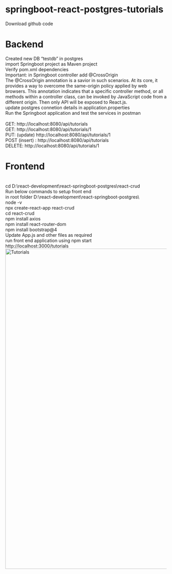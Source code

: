 # springboot-react-postgres-tutorials
<html>
  Download github code
  <br>
  <h1>Backend</h1>
  Created new DB “testdb” in postgres 
  <br>
  import Springboot project as Maven project
  <br>
  Verify pom.xml dependencies
  <br>
  Important: in Springboot controller add @CrossOrigin 
  <br>
The @CrossOrigin annotation is a savior in such scenarios. At its core, it provides a way to overcome the same-origin policy applied by web browsers. This annotation indicates that a specific controller method, or all methods within a controller class, can be invoked by JavaScript code from a different origin. Then only API will be exposed to React.js.
<br>
update postgres connetion details in application.properties
<br>
    Run the Springboot application and test the services in postman
  <br>
  <br>
  GET: http://localhost:8080/api/tutorials
  <br>
  GET: http://localhost:8080/api/tutorials/1
  <br>
  PUT: (update) http://localhost:8080/api/tutorials/1
  <br>
  POST (insert) : http://localhost:8080/api/tutorials
  <br>
  DELETE: http://localhost:8080/api/tutorials/1
  <br>
<h1>Frontend</h1>
  <br>
cd D:\react-development\react-springboot-postgres\react-crud
<br>
  Run below commands to setup front end
<br>
  in root folder D:\react-development\react-springboot-postgres\
  <br>
  node -v
    <br>
npx create-react-app react-crud
  <br>
cd react-crud
    <br>
npm install axios
    <br>
npm install react-router-dom
    <br>
npm install bootstrap@4
  <br>
Update App.js and other files as required
  <br>
  run front end application using npm start
  <br>
  http://localhost:3000/tutorials
  <br>
  <img src="https://github.com/sathees-saty/springboot-react-postgres-tutorials/assets/65384711/47ec8e38-2c81-49c0-9940-8e8832c46fe6" alt="Tutorials" width="1000" height="1000">
  <br>
  
</html>
